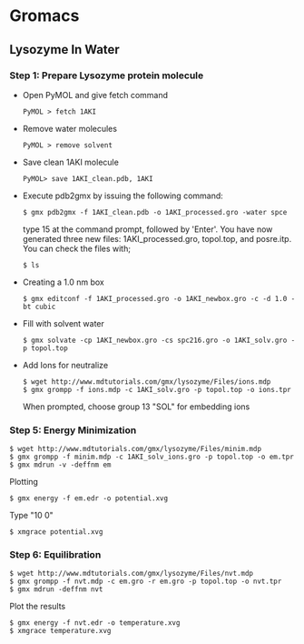 # Gromacs

## Lysozyme In Water

### Step 1: Prepare Lysozyme protein molecule
- Open PyMOL and give fetch command
  ```console
  PyMOL > fetch 1AKI
  ```
- Remove water molecules<br>
  ```console
  PyMOL > remove solvent
  ```
- Save clean 1AKI molecule
  ```console
  PyMOL> save 1AKI_clean.pdb, 1AKI
  ```
- Execute pdb2gmx by issuing the following command:
  ```console
  $ gmx pdb2gmx -f 1AKI_clean.pdb -o 1AKI_processed.gro -water spce
  ```
  type 15 at the command prompt, followed by 'Enter'.
  You have now generated three new files: 1AKI_processed.gro, topol.top, and posre.itp.
  You can check the files with;
  ```console
  $ ls
  ```
- Creating a 1.0 nm box
  ```console
  $ gmx editconf -f 1AKI_processed.gro -o 1AKI_newbox.gro -c -d 1.0 -bt cubic
  ```
- Fill with solvent water
  ```console
  $ gmx solvate -cp 1AKI_newbox.gro -cs spc216.gro -o 1AKI_solv.gro -p topol.top
  ```
- Add Ions for neutralize
  ```console
  $ wget http://www.mdtutorials.com/gmx/lysozyme/Files/ions.mdp
  $ gmx grompp -f ions.mdp -c 1AKI_solv.gro -p topol.top -o ions.tpr
  ```
  When prompted, choose group 13 "SOL" for embedding ions
  
### Step 5: Energy Minimization
  ```console
  $ wget http://www.mdtutorials.com/gmx/lysozyme/Files/minim.mdp
  $ gmx grompp -f minim.mdp -c 1AKI_solv_ions.gro -p topol.top -o em.tpr
  $ gmx mdrun -v -deffnm em
  ```
  Plotting
  ```console
  $ gmx energy -f em.edr -o potential.xvg
  ```
  Type "10 0"
  ```console
  $ xmgrace potential.xvg
  
  ```
### Step 6: Equilibration
  ```console
  $ wget http://www.mdtutorials.com/gmx/lysozyme/Files/nvt.mdp
  $ gmx grompp -f nvt.mdp -c em.gro -r em.gro -p topol.top -o nvt.tpr
  $ gmx mdrun -deffnm nvt
  ```
  Plot the results
  ```console
  $ gmx energy -f nvt.edr -o temperature.xvg
  $ xmgrace temperature.xvg
  ```
  
  
  

